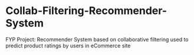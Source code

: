 # Collab-Filtering-Recommender-System
FYP Project: Recommender System based on collaborative filtering used to predict product ratings by users in eCommerce site
